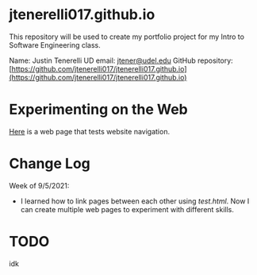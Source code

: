 # jtenerelli017.github.io
This repository will be used to create my portfolio project for my Intro to Software Engineering class.

Name: Justin Tenerelli
UD email: jtener@udel.edu
GitHub repository: [https://github.com/jtenerelli017/jtenerelli017.github.io](https://github.com/jtenerelli017/jtenerelli017.github.io)

# Experimenting on the Web
[Here](https://jtenerelli017.github.io/test.html) is a web page that tests website navigation.

# Change Log
Week of 9/5/2021:
- I learned how to link pages between each other using *test.html*. Now I can create multiple web pages to experiment with different skills.

# TODO
idk